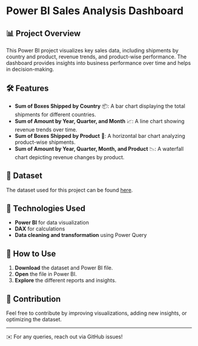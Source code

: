 # Power BI Sales Analysis Dashboard

## 📊 Project Overview
This Power BI project visualizes key sales data, including shipments by country and product, revenue trends, and product-wise performance. The dashboard provides insights into business performance over time and helps in decision-making.

## 🛠️ Features
- **Sum of Boxes Shipped by Country** 📦: A bar chart displaying the total shipments for different countries.
- **Sum of Amount by Year, Quarter, and Month** 📈: A line chart showing revenue trends over time.
- **Sum of Boxes Shipped by Product** 🍫: A horizontal bar chart analyzing product-wise shipments.
- **Sum of Amount by Year, Quarter, Month, and Product** 📉: A waterfall chart depicting revenue changes by product.

## 📂 Dataset
The dataset used for this project can be found [here](#).

## 📌 Technologies Used
- **Power BI** for data visualization
- **DAX** for calculations
- **Data cleaning and transformation** using Power Query

## 🚀 How to Use
1. **Download** the dataset and Power BI file.
2. **Open** the file in Power BI.
3. **Explore** the different reports and insights.

## 📢 Contribution
Feel free to contribute by improving visualizations, adding new insights, or optimizing the dataset.

---

✉️ For any queries, reach out via GitHub issues!
